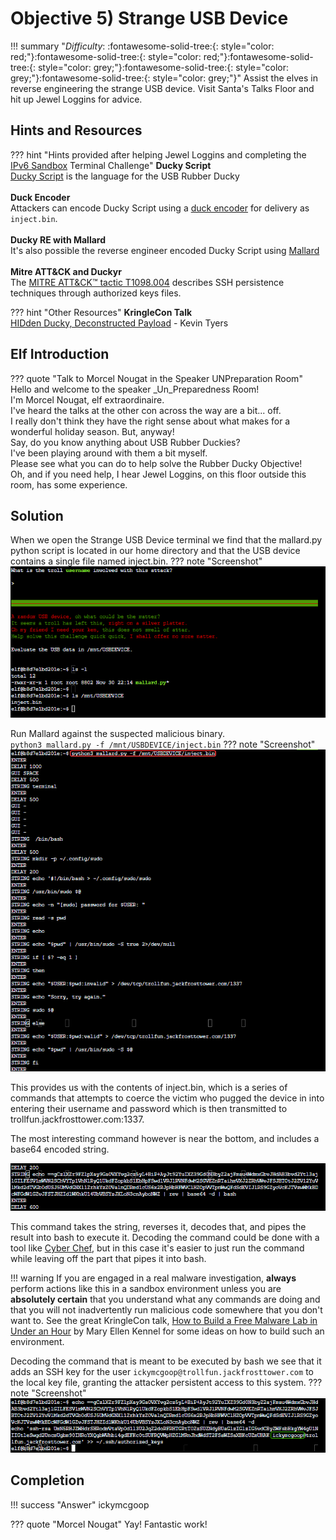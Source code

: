 # Objective 5) Strange USB Device

!!! summary "*Difficulty*: :fontawesome-solid-tree:{: style="color: red;"}:fontawesome-solid-tree:{: style="color: red;"}:fontawesome-solid-tree:{: style="color: grey;"}:fontawesome-solid-tree:{: style="color: grey;"}:fontawesome-solid-tree:{: style="color: grey;"}"
    Assist the elves in reverse engineering the strange USB device. Visit Santa's Talks Floor and hit up Jewel Loggins for advice.


## Hints and Resources

??? hint "Hints provided after helping Jewel Loggins and completing the <a href="../../challenges/T5_IPv6_Sandbox">IPv6 Sandbox</a> Terminal Challenge"
    **Ducky Script**<br>
    <a href="https://docs.hak5.org/hc/en-us/articles/360010555153-Ducky-Script-the-USB-Rubber-Ducky-language">Ducky Script</a> is the language for the USB Rubber Ducky<br>
    <br>
    **Duck Encoder**<br>
    Attackers can encode Ducky Script using a <a href="https://docs.hak5.org/hc/en-us/articles/360010471234-Writing-your-first-USB-Rubber-Ducky-Payload">duck encoder</a> for delivery as `inject.bin`.<br>
    <br>
    **Ducky RE with Mallard**<br>
    It's also possible the reverse engineer encoded Ducky Script using <a href="https://github.com/dagonis/Mallard">Mallard</a><br>
    <br>
    **Mitre ATT&CK and Duckyr**<br>
    The <a href="https://attack.mitre.org/techniques/T1098/004/">MITRE ATT&CK™ tactic T1098.004</a> describes SSH persistence techniques through authorized keys files.<br>

??? hint "Other Resources"
    **KringleCon Talk**<br>
    <a href="http://www.youtube.com/watch?v=tkAYncGF-zw">HIDden Ducky, Deconstructed Payload</a> - Kevin Tyers

## Elf Introduction 

??? quote "Talk to Morcel Nougat in the Speaker UNPreparation Room"
    Hello and welcome to the speaker _Un_Preparedness Room!<br>
    I'm Morcel Nougat, elf extraordinaire.<br>
    I've heard the talks at the other con across the way are a bit... off.<br>
    I really don't think they have the right sense about what makes for a wonderful holiday season. But, anyway!<br>
    Say, do you know anything about USB Rubber Duckies?<br>
    I've been playing around with them a bit myself.<br>
    Please see what you can do to help solve the Rubber Ducky Objective!<br>
    Oh, and if you need help, I hear Jewel Loggins, on this floor outside this room, has some experience.


## Solution

When we open the Strange USB Device terminal we find that the mallard.py python script is located in our home directory and that the USB device contains a single file named inject.bin.
??? note "Screenshot"
    ![](image1.png)

Run Mallard against the suspected malicious binary.<br>
`python3 mallard.py -f /mnt/USBDEVICE/inject.bin`
??? note "Screenshot"
    ![](image2.png)

This provides us with the contents of inject.bin, which is a series of commands that attempts to coerce the victim who pugged the device in into entering their username and password which is then transmitted to trollfun.jackfrosttower.com:1337.  

The most interesting command however is near the bottom, and includes a base64 encoded string.

![](image3.png)

This command takes the string, reverses it, decodes that, and pipes the result into bash to execute it.  Decoding the command could be done with a tool like <a href="https://gchq.github.io/CyberChef/">Cyber Chef</a>, but in this case it's easier to just run the command while leaving off the part that pipes it into bash.

!!! warning
    If you are engaged in a real malware investigation, **always** perform actions like this in a sandbox environment unless you are **absolutely certain** that you understand what any commands are doing and that you will not inadvertently run malicious code somewhere that you don't want to.  See the great KringleCon talk, <a href="http://www.youtube.com/watch?v=ifX8Pcrr7g0">How to Build a Free Malware Lab in Under an Hour</a> by Mary Ellen Kennel for some ideas on how to build such an environment.

Decoding the command that is meant to be executed by bash we see that it adds an SSH key for the user `ickymcgoop@trollfun.jackfrosttower.com` to the local key file, granting the attacker persistent access to this system.
??? note "Screenshot"
    ![](image4.png)


## Completion

!!! success "Answer"
    ickymcgoop

??? quote "Morcel Nougat"
    Yay! Fantastic work!